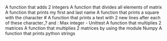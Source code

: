 A function that adds 2 integers A function that divides all elements of matrix A function that prints my first and last name A function that prints a square with the character # A function that prints a text with 2 new lines after each of these character.,? and : Max integer - Unittest A function that multiplies 2 matrices A function that multiplies 2 matrices by using the module Numpy A function that prints python strings
